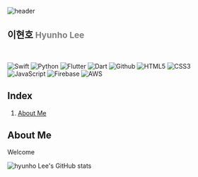 ![header](https://capsule-render.vercel.app/api?type=rect&text=iOS&nbsp;&nbsp;Developer&fontAlign=25&fontSize=54&color=gradient)


## 이현호 <span style="color:grey; font-size: 19px">Hyunho Lee</span>
<div class=pull-left>

</div>

<br>

![Swift](https://img.shields.io/badge/Swift-F05138?style=flat-square&logo=Swift&logoColor=white) ![Python](https://img.shields.io/badge/Python-3776AB?style=flat-square&logo=Python&logoColor=white) ![Flutter](https://img.shields.io/badge/Flutter-02569B?style=flat-square&logo=Flutter&logoColor=white) ![Dart](https://img.shields.io/badge/Dart-0175C2?style=flat-square&logo=Dart&logoColor=white) ![Github](https://img.shields.io/badge/Github-181717?style=flat-square&logo=Github&logoColor=white) ![HTML5](https://img.shields.io/badge/HTML5-E34F26?style=flat-square&logo=HTML5&logoColor=white) ![CSS3](https://img.shields.io/badge/CSS3-1572B6?style=flat-square&logo=CSS3&logoColor=white) ![JavaScript](https://img.shields.io/badge/JavaScript-F7DF1E?style=flat-square&logo=JavaScript&logoColor=white) ![Firebase](https://img.shields.io/badge/Firebase-FFCA28?style=flat-square&logo=Firebase&logoColor=white) ![AWS](https://img.shields.io/badge/AWS-232F3E?style=flat-square&logo=amazonaws&logoColor=white)



## Index  
1. [About Me](#about-me)   

## About Me 
Welcome <br>

![hyunho Lee's GitHub stats](https://github-readme-stats.vercel.app/api?username=2HYUNHO&theme=transparent&show_icons=true)
